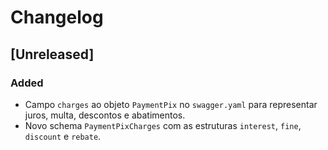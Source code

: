 # Changelog

## [Unreleased]
### Added
- Campo `charges` ao objeto `PaymentPix` no `swagger.yaml` para representar juros, multa, descontos e abatimentos.
- Novo schema `PaymentPixCharges` com as estruturas `interest`, `fine`, `discount` e `rebate`.

